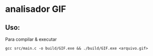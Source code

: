 # analisador GIF

## Uso:

Para compilar & executar

    gcc src/main.c -o build/GIF.exe && ./build/GIF.exe <arquivo.gif>